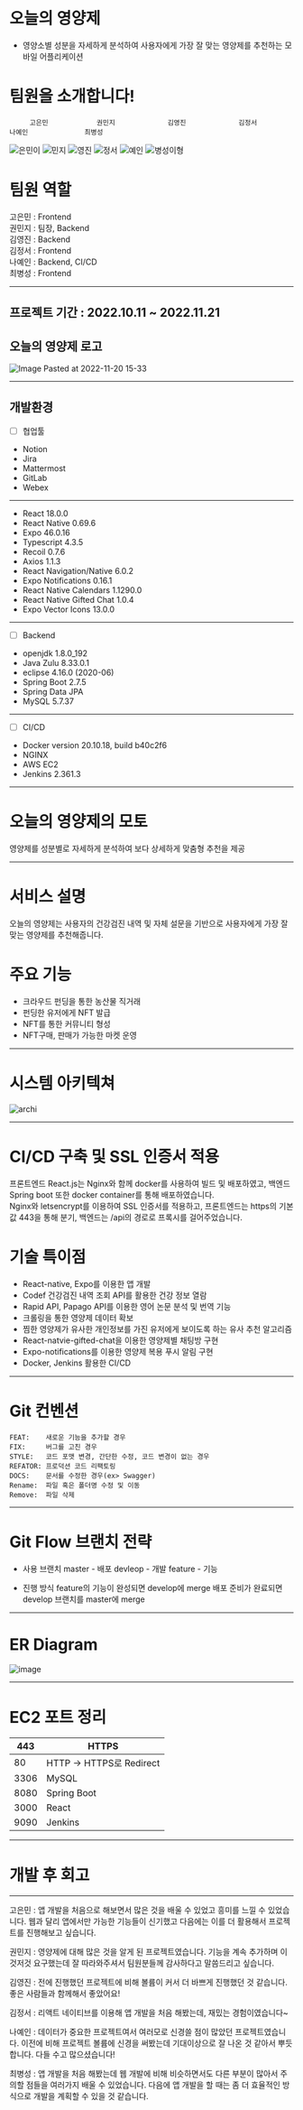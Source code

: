 # 오늘의 영양제
 - 영양소별 성분을 자세하게 분석하여 사용자에게 가장 잘 맞는 영양제를 추천하는 모바일 어플리케이션

# 팀원을 소개합니다!
         고은민            권민지             김영진             김정서              나예인              최병성

![은민이](https://user-images.githubusercontent.com/63994962/202890139-78e1f0fd-5c1c-4fe6-b6e0-a46160d76039.png)
![민지](https://user-images.githubusercontent.com/63994962/202890134-d040968a-0987-4631-b5ab-8bc3a7b54d84.png)
![영진](https://user-images.githubusercontent.com/63994962/202890136-b5312f5a-0edb-43a7-8dc5-c782db10f17b.png)
![정서](https://user-images.githubusercontent.com/63994962/202890140-a45d2f63-a3bc-4dfe-bef0-c1c0983f289d.png)
![예인](https://user-images.githubusercontent.com/63994962/202890137-2b8d8214-37ad-4ff9-a386-121f1d04d6f7.png)
![병성이형](https://user-images.githubusercontent.com/63994962/202890135-39518a59-50ad-4e4b-ac9f-26d9b95c3080.png)


# 팀원 역할
고은민 : Frontend <br>
권민지 : 팀장, Backend <br>
김영진 : Backend <br>
김정서 : Frontend <br>
나예인 : Backend, CI/CD <br>
최병성 : Frontend <br>

<hr>

## 프로젝트 기간 : 2022.10.11 ~ 2022.11.21

## 오늘의 영양제 로고
![Image Pasted at 2022-11-20 15-33](https://user-images.githubusercontent.com/63994962/202890239-6c7f3c62-8fb9-41d5-8753-8b609567b46e.png)
<hr>

## 개발환경

- [ ]  협업툴
- Notion
- Jira
- Mattermost
- GitLab
- Webex
----------------------------- 
- React 18.0.0
- React Native 0.69.6
- Expo 46.0.16
- Typescript 4.3.5
- Recoil 0.7.6
- Axios 1.1.3
- React Navigation/Native 6.0.2
- Expo Notifications 0.16.1
- React Native Calendars 1.1290.0
- React Native Gifted Chat 1.0.4
- Expo Vector Icons 13.0.0

---

- [ ]  Backend
- openjdk 1.8.0_192
- Java Zulu 8.33.0.1
- eclipse 4.16.0 (2020-06)
- Spring Boot 2.7.5
- Spring Data JPA
- MySQL 5.7.37

---

- [ ]  CI/CD
- Docker version 20.10.18, build b40c2f6
- NGINX
- AWS EC2
- Jenkins 2.361.3
---

# 오늘의 영양제의 모토
영양제를 성분별로 자세하게 분석하여 보다 상세하게 맞춤형 추천을 제공

<hr>

# 서비스 설명
오늘의 영양제는 사용자의 건강검진 내역 및 자체 설문을 기반으로 사용자에게 가장 잘 맞는 영양제를 추천해줍니다.


# 주요 기능
- 크라우드 펀딩을 통한 농산물 직거래
- 펀딩한 유저에게 NFT 발급
- NFT를 통한 커뮤니티 형성
- NFT구매, 판매가 가능한 마켓 운영
<hr>

# 시스템 아키텍쳐
![archi](https://user-images.githubusercontent.com/63994962/202890683-2a3b4376-1d66-4d08-9a3e-4ad4e50e007c.png)

<hr>

# CI/CD 구축 및 SSL 인증서 적용
프론트엔드 React.js는 Nginx와 함께 docker를 사용하여 빌드 및 배포하였고, 백엔드 Spring boot 또한 docker container를 통해 배포하였습니다. 
<br>
Nginx와 letsencrypt를 이용하여 SSL 인증서를 적용하고, 프론트엔드는 https의 기본값 443을 통해 분기, 백엔드는 /api의 경로로 프록시를 걸어주었습니다.

# 기술 특이점
- React-native, Expo를 이용한 앱 개발
- Codef 건강검진 내역 조회 API를 활용한 건강 정보 열람
- Rapid API, Papago API를 이용한 영어 논문 분석 및 번역 기능
- 크롤링을 통한 영양제 데이터 확보
- 찜한 영양제가 유사한 개인정보를 가진 유저에게 보이도록 하는 유사 추천 알고리즘
- React-natvie-gifted-chat을 이용한 영양제별 채팅방 구현
- Expo-notifications를 이용한 영양제 복용 푸시 알림 구현
- Docker, Jenkins 활용한 CI/CD

<hr>

# Git 컨벤션

```
FEAT:    새로운 기능을 추가할 경우
FIX:     버그를 고친 경우
STYLE:   코드 포맷 변경, 간단한 수정, 코드 변경이 없는 경우
REFATOR: 프로덕션 코드 리팩토링
DOCS:    문서를 수정한 경우(ex> Swagger)
Rename:  파일 혹은 폴더명 수정 및 이동
Remove:  파일 삭제
```

<hr>

# Git Flow 브랜치 전략
- 사용 브랜치
master - 배포
devleop - 개발
feature - 기능

- 진행 방식
feature의 기능이 완성되면 develop에 merge
배포 준비가 완료되면 develop 브랜치를 master에 merge


<hr>

# ER Diagram
![image](https://user-images.githubusercontent.com/63994962/202890758-19e04f57-fd53-45aa-a04f-c38f7e3a37ce.png)

<hr>

# EC2 포트 정리
|443 | HTTPS|
|-|-|
|80 | HTTP -> HTTPS로 Redirect|
|3306 | MySQL|
|8080 | Spring Boot |
|3000 | React |
|9090 | Jenkins|

<hr>

# 개발 후 회고
<hr>

고은민 : 앱 개발을 처음으로 해보면서 많은 것을 배울 수 있었고 흥미를 느낄 수 있었습니다. 웹과 달리 앱에서만 가능한 기능들이 신기했고 다음에는 이를 더 활용해서 프로젝트를 진행해보고 싶습니다. <br>

권민지 : 영양제에 대해 많은 것을 알게 된 프로젝트였습니다. 기능을 계속 추가하며 이것저것 요구했는데 잘 따라와주셔서 팀원분들께 감사하다고 말씀드리고 싶습니다. <br>

김영진 : 전에 진행했던 프로젝트에 비해 볼륨이 커서 더 바쁘게 진행했던 것 같습니다. 좋은 사람들과 함께해서 좋았어요! <br>

김정서 : 리액트 네이티브를 이용해 앱 개발을 처음 해봤는데, 재밌는 경험이였습니다~ <br>

나예인 : 데이터가 중요한 프로젝트여서 여러모로 신경쓸 점이 많았던 프로젝트였습니다. 이전에 비해 프로젝트 볼륨에 신경을 써봤는데 기대이상으로 잘 나온 것 같아서 뿌듯합니다. 다들 수고 많으셨습니다! <br>

최병성 : 앱 개발을 처음 해봤는데 웹 개발에 비해 비슷하면서도 다른 부분이 많아서 주의할 점들을 여러가지 배울 수 있었습니다. 다음에 앱 개발을 할 때는 좀 더 효율적인 방식으로 개발을 계획할 수 있을 것 같습니다. <br>
